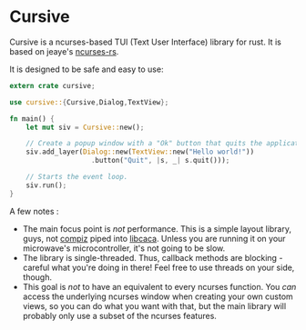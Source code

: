 Cursive
=======

Cursive is a ncurses-based TUI (Text User Interface) library for rust. It is based on jeaye's [ncurses-rs](https://github.com/jeaye/ncurses-rs).

It is designed to be safe and easy to use:

```rust
extern crate cursive;

use cursive::{Cursive,Dialog,TextView};

fn main() {
    let mut siv = Cursive::new();

    // Create a popup window with a "Ok" button that quits the application
    siv.add_layer(Dialog::new(TextView::new("Hello world!"))
                    .button("Quit", |s, _| s.quit()));

    // Starts the event loop.
    siv.run();
}
```

A few notes :

* The main focus point is _not_ performance. This is a simple layout library, guys, not [compiz](https://www.google.com/search?q=compiz&tbm=isch) piped into [libcaca](https://www.google.com/search?q=libcaca&tbm=isch). Unless you are running it on your microwave's microcontroller, it's not going to be slow.
* The library is single-threaded. Thus, callback methods are blocking - careful what you're doing in there! Feel free to use threads on your side, though.
* This goal is _not_ to have an equivalent to every ncurses function. You _can_ access the underlying ncurses window when creating your own custom views, so you can do what you want with that, but the main library will probably only use a subset of the ncurses features.

